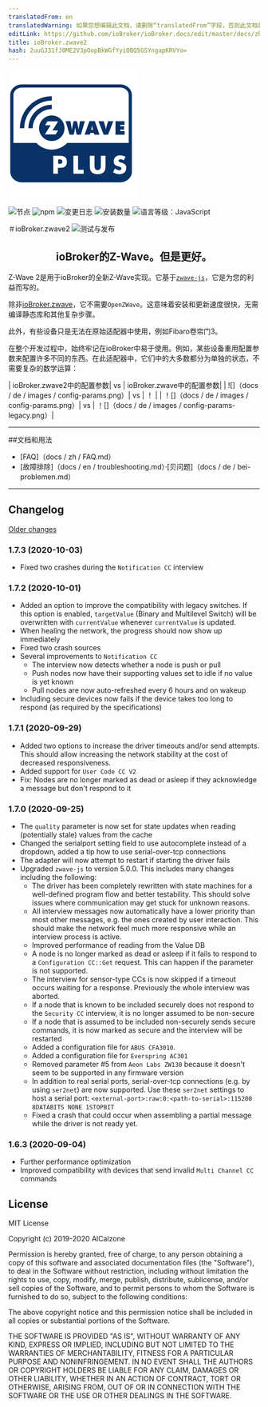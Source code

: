 ```yaml
---
translatedFrom: en
translatedWarning: 如果您想编辑此文档，请删除“translatedFrom”字段，否则此文档将再次自动翻译
editLink: https://github.com/ioBroker/ioBroker.docs/edit/master/docs/zh-cn/adapterref/iobroker.zwave2/README.md
title: ioBroker.zwave2
hash: 2uuGJ31fJ0ME2V3pOopBkWGfYyiOBQ5GSYngapKRVYo=
---
```

![商标](../../../en/adapterref/iobroker.zwave2/admin/zwave2.svg)

![节点](https://img.shields.io/node/v/iobroker.zwave2.svg)
![npm](https://img.shields.io/npm/v/iobroker.zwave2.svg)
![变更日志](https://img.shields.io/badge/read-Changelog-informational)
![安装数量](http://iobroker.live/badges/zwave2-stable.svg)
![语言等级：JavaScript](https://img.shields.io/lgtm/grade/javascript/g/AlCalzone/ioBroker.zwave2.svg?logo=lgtm&logoWidth=18)

＃ioBroker.zwave2
![测试与发布](https://github.com/AlCalzone/iobroker.zwave2/workflows/Test%20and%20Release/badge.svg)

<h2 align="center">ioBroker的Z-Wave。但是更好。</h3>

Z-Wave 2是用于ioBroker的全新Z-Wave实现。它基于[`zwave-js`](https://github.com/AlCalzone/node-zwave-js)，它是为您的利益而写的。

除非[ioBroker.zwave](https://github.com/ioBroker/ioBroker.zwave/)，它不需要`OpenZWave`。这意味着安装和更新速度很快，无需编译静态库和其他复杂步骤。

此外，有些设备只是无法在原始适配器中使用，例如Fibaro卷帘门3。

在整个开发过程中，始终牢记在ioBroker中易于使用。例如，某些设备重用配置参数来配置许多不同的东西。在此适配器中，它们中的大多数都分为单独的状态，不需要复杂的数学运算：

| ioBroker.zwave2中的配置参数| vs | ioBroker.zwave中的配置参数|
| ![]（docs / de / images / config-params.png）| vs | ！[](../../../en/adapterref/iobroker.zwave2/docs/de/images/config-params-legacy.png) |
| ！[]（docs / de / images / config-params.png）| vs | ！[]（docs / de / images / config-params-legacy.png）|

---

##文档和用法
* [FAQ]（docs / zh / FAQ.md）
* [故障排除]（docs / en / troubleshooting.md）·[贝问题]（docs / de / bei-problemen.md）

---

## Changelog
[Older changes](CHANGELOG_OLD.md)
<!--
	Placeholder for next versions:
	### __WORK IN PROGRESS__
-->

### 1.7.3 (2020-10-03)
* Fixed two crashes during the `Notification CC` interview

### 1.7.2 (2020-10-01)
* Added an option to improve the compatibility with legacy switches. If this option is enabled, `targetValue` (Binary and Multilevel Switch) will be overwritten with `currentValue` whenever `currentValue` is updated.
* When healing the network, the progress should now show up immediately
* Fixed two crash sources
* Several improvements to `Notification CC`
  * The interview now detects whether a node is push or pull
  * Push nodes now have their supporting values set to idle if no value is yet known
  * Pull nodes are now auto-refreshed every 6 hours and on wakeup
* Including secure devices now fails if the device takes too long to respond (as required by the specifications)

### 1.7.1 (2020-09-29)
* Added two options to increase the driver timeouts and/or send attempts. This should allow increasing the network stability at the cost of decreased responsiveness.
* Added support for `User Code CC V2`
* Fix: Nodes are no longer marked as dead or asleep if they acknowledge a message but don't respond to it

### 1.7.0 (2020-09-25)
* The `quality` parameter is now set for state updates when reading (potentially stale) values from the cache
* Changed the serialport setting field to use autocomplete instead of a dropdown, added a tip how to use serial-over-tcp connections
* The adapter will now attempt to restart if starting the driver fails
* Upgraded `zwave-js` to version 5.0.0. This includes many changes including the following:
  * The driver has been completely rewritten with state machines for a well-defined program flow and better testability. This should solve issues where communication may get stuck for unknown reasons.
  * All interview messages now automatically have a lower priority than most other messages, e.g. the ones created by user interaction. This should make the network feel much more responsive while an interview process is active.
  * Improved performance of reading from the Value DB
  * A node is no longer marked as dead or asleep if it fails to respond to a `Configuration CC::Get` request. This can happen if the parameter is not supported.
  * The interview for sensor-type CCs is now skipped if a timeout occurs waiting for a response. Previously the whole interview was aborted.
  * If a node that is known to be included securely does not respond to the `Security CC` interview, it is no longer assumed to be non-secure
  * If a node that is assumed to be included non-securely sends secure commands, it is now marked as secure and the interview will be restarted
  * Added a configuration file for `ABUS CFA3010`.
  * Added a configuration file for `Everspring AC301`
  * Removed parameter #5 from `Aeon Labs ZW130` because it doesn't seem to be supported in any firmware version
  * In addition to real serial ports, serial-over-tcp connections (e.g. by using `ser2net`) are now supported. Use these `ser2net` settings to host a serial port: `<external-port>:raw:0:<path-to-serial>:115200 8DATABITS NONE 1STOPBIT`
  * Fixed a crash that could occur when assembling a partial message while the driver is not ready yet.

### 1.6.3 (2020-09-04)
* Further performance optimization
* Improved compatibility with devices that send invalid `Multi Channel CC` commands

## License

MIT License

Copyright (c) 2019-2020 AlCalzone

Permission is hereby granted, free of charge, to any person obtaining a copy
of this software and associated documentation files (the "Software"), to deal
in the Software without restriction, including without limitation the rights
to use, copy, modify, merge, publish, distribute, sublicense, and/or sell
copies of the Software, and to permit persons to whom the Software is
furnished to do so, subject to the following conditions:

The above copyright notice and this permission notice shall be included in all
copies or substantial portions of the Software.

THE SOFTWARE IS PROVIDED "AS IS", WITHOUT WARRANTY OF ANY KIND, EXPRESS OR
IMPLIED, INCLUDING BUT NOT LIMITED TO THE WARRANTIES OF MERCHANTABILITY,
FITNESS FOR A PARTICULAR PURPOSE AND NONINFRINGEMENT. IN NO EVENT SHALL THE
AUTHORS OR COPYRIGHT HOLDERS BE LIABLE FOR ANY CLAIM, DAMAGES OR OTHER
LIABILITY, WHETHER IN AN ACTION OF CONTRACT, TORT OR OTHERWISE, ARISING FROM,
OUT OF OR IN CONNECTION WITH THE SOFTWARE OR THE USE OR OTHER DEALINGS IN THE
SOFTWARE.